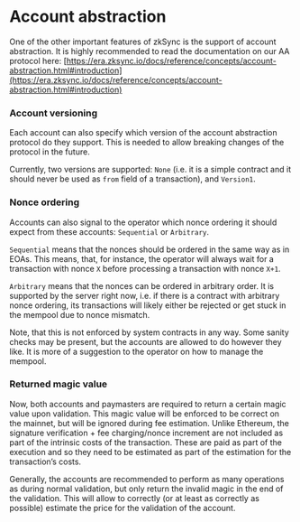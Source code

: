 # Account abstraction



One of the other important features of zkSync is the support of account abstraction. It is highly recommended to read
the documentation on our AA protocol here:
[https://era.zksync.io/docs/reference/concepts/account-abstraction.html#introduction](https://era.zksync.io/docs/reference/concepts/account-abstraction.html#introduction)

### Account versioning

Each account can also specify which version of the account abstraction protocol do they support. This is needed to allow
breaking changes of the protocol in the future.

Currently, two versions are supported: `None` (i.e. it is a simple contract and it should never be used as `from` field
of a transaction), and `Version1`.

### Nonce ordering

Accounts can also signal to the operator which nonce ordering it should expect from these accounts: `Sequential` or
`Arbitrary`.

`Sequential` means that the nonces should be ordered in the same way as in EOAs. This means, that, for instance, the
operator will always wait for a transaction with nonce `X` before processing a transaction with nonce `X+1`.

`Arbitrary` means that the nonces can be ordered in arbitrary order. It is supported by the server right now, i.e. if
there is a contract with arbitrary nonce ordering, its transactions will likely either be rejected or get stuck in the
mempool due to nonce mismatch.

Note, that this is not enforced by system contracts in any way. Some sanity checks may be present, but the accounts are
allowed to do however they like. It is more of a suggestion to the operator on how to manage the mempool.

### Returned magic value

Now, both accounts and paymasters are required to return a certain magic value upon validation. This magic value will be
enforced to be correct on the mainnet, but will be ignored during fee estimation. Unlike Ethereum, the signature
verification + fee charging/nonce increment are not included as part of the intrinsic costs of the transaction. These
are paid as part of the execution and so they need to be estimated as part of the estimation for the transaction’s
costs.

Generally, the accounts are recommended to perform as many operations as during normal validation, but only return the
invalid magic in the end of the validation. This will allow to correctly (or at least as correctly as possible) estimate
the price for the validation of the account.

